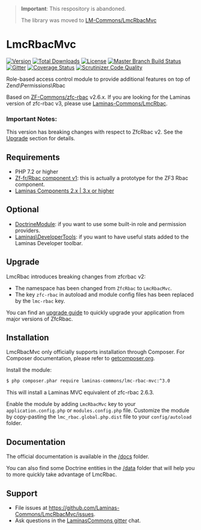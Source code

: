 > **Important**: This respository is abandoned.
>
> The library was moved to [LM-Commons/LmcRbacMvc](https://github.com/LM-Commons/LmcRbacMvc)

# LmcRbacMvc

[![Version](https://poser.pugx.org/laminas-commons/lmc-rbac-mvc/version)](//packagist.org/packages/laminas-commons/lmc-rbac-mvc)
[![Total Downloads](https://poser.pugx.org/laminas-commons/lmc-rbac-mvc/downloads)](//packagist.org/packages/laminas-commons/lmc-rbac-mvc)
[![License](https://poser.pugx.org/laminas-commons/lmc-rbac-mvc/license)](//packagist.org/packages/laminas-commons/lmc-rbac-mvc)
[![Master Branch Build Status](https://travis-ci.org/Laminas-Commons/LmcRbacMvc.svg?branch=master)](http://travis-ci.org/Laminas-Commons/LmcRbac)
[![Gitter](https://badges.gitter.im/LaminasCommons/community.svg)](https://gitter.im/LaminasCommons/community?utm_source=badge&utm_medium=badge&utm_campaign=pr-badge)
[![Coverage Status](https://coveralls.io/repos/github/Laminas-Commons/LmcRbacMvc/badge.svg?branch=master)](https://coveralls.io/github/Laminas-Commons/LmcRbacMvc?branch=master)
[![Scrutinizer Code Quality](https://scrutinizer-ci.com/g/Laminas-Commons/LmcRbacMvc/badges/quality-score.png?b=master)](https://scrutinizer-ci.com/g/Laminas-Commons/LmcRbacMvc/?branch=master)

Role-based access control module to provide additional features on top of Zend\Permissions\Rbac

Based on [ZF-Commons/zfc-rbac](https://github.com/ZF-Commons/zfc-rbac) v2.6.x. If you are looking for the Laminas version of zfc-rbac v3, please use [Laminas-Commons/LmcRbac](https://github.com/Laminas-Commons/LmcRbac).

### Important Notes:  

This version has breaking changes with respect to ZfcRbac v2. See the [Upgrade](#upgrade) section for details.


## Requirements

- PHP 7.2 or higher
- [Zf-fr/Rbac component v1](https://github.com/zf-fr/rbac): this is actually a prototype for the ZF3 Rbac component.
- [Laminas Components 2.x | 3.x or higher](http://www.github.com/laminas)

> 

## Optional

- [DoctrineModule](https://github.com/doctrine/DoctrineModule): if you want to use some built-in role and permission providers.
- [Laminas\DeveloperTools](https://github.com/laminas/Laminas\DeveloperTools): if you want to have useful stats added to
the Laminas Developer toolbar.

## Upgrade

LmcRbac introduces breaking changes from zfcrbac v2:
- The namespace has been changed from `ZfcRbac` to `LmcRbacMvc`. 
- The key `zfc-rbac` in autoload and module config files has been replaced
by the `lmc-rbac` key.

You can find an [upgrade guide](UPGRADE.md) to quickly upgrade your application from major versions of ZfcRbac.

## Installation

LmcRbacMvc only officially supports installation through Composer. For Composer documentation, please refer to
[getcomposer.org](http://getcomposer.org/).

Install the module:

```sh
$ php composer.phar require laminas-commons/lmc-rbac-mvc:^3.0
```
This will install a Laminas MVC equivalent of zfc-rbac 2.6.3.

Enable the module by adding `LmcRbacMvc` key to your `application.config.php` or `modules.config.php` file. Customize the module by copy-pasting
the `lmc_rbac.global.php.dist` file to your `config/autoload` folder.

## Documentation

The official documentation is available in the [/docs](/docs) folder.

You can also find some Doctrine entities in the [/data](/data) folder that will help you to more quickly take advantage
of LmcRbac.

## Support

- File issues at https://github.com/Laminas-Commons/LmcRbacMvc/issues.
- Ask questions in the [LaminasCommons gitter](https://gitter.im/LaminasCommons) chat.
